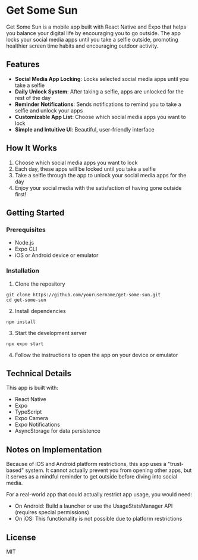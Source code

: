# Get Some Sun

Get Some Sun is a mobile app built with React Native and Expo that helps you balance your digital life by encouraging you to go outside. The app locks your social media apps until you take a selfie outside, promoting healthier screen time habits and encouraging outdoor activity.

## Features

- **Social Media App Locking**: Locks selected social media apps until you take a selfie
- **Daily Unlock System**: After taking a selfie, apps are unlocked for the rest of the day
- **Reminder Notifications**: Sends notifications to remind you to take a selfie and unlock your apps
- **Customizable App List**: Choose which social media apps you want to lock
- **Simple and Intuitive UI**: Beautiful, user-friendly interface

## How It Works

1. Choose which social media apps you want to lock
2. Each day, these apps will be locked until you take a selfie
3. Take a selfie through the app to unlock your social media apps for the day
4. Enjoy your social media with the satisfaction of having gone outside first!

## Getting Started

### Prerequisites

- Node.js
- Expo CLI
- iOS or Android device or emulator

### Installation

1. Clone the repository
```
git clone https://github.com/yourusername/get-some-sun.git
cd get-some-sun
```

2. Install dependencies
```
npm install
```

3. Start the development server
```
npx expo start
```

4. Follow the instructions to open the app on your device or emulator

## Technical Details

This app is built with:
- React Native
- Expo
- TypeScript
- Expo Camera
- Expo Notifications
- AsyncStorage for data persistence

## Notes on Implementation

Because of iOS and Android platform restrictions, this app uses a "trust-based" system. It cannot actually prevent you from opening other apps, but it serves as a mindful reminder to get outside before diving into social media.

For a real-world app that could actually restrict app usage, you would need:
- On Android: Build a launcher or use the UsageStatsManager API (requires special permissions)
- On iOS: This functionality is not possible due to platform restrictions

## License

MIT
